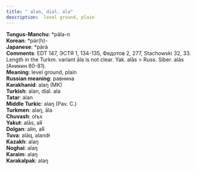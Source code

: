 ```yaml
---
title: " alan, dial. ala"
description:  level ground, plain
---
```


<strong>Tungus-Manchu</strong>:  *pāla-n<br>
<strong>Korean</strong>:  *pǝ́r(h)-<br>
<strong>Japanese</strong>:  *pàrà<br>
<strong>Comments</strong>:  EDT 147, ЭСТЯ 1, 134-135, Федотов 2, 277, Stachowski 32, 33. Length in the Turkm. variant āla is not clear. Yak. alās > Russ. Siber. alás (Аникин 80-81).<br>
<strong>Meaning</strong>:  level ground, plain<br>
<strong>Russian meaning</strong>:  равнина<br>
<strong>Karakhanid</strong>:  alaŋ (MK)<br>
<strong>Turkish</strong>:  alan, dial. ala<br>
<strong>Tatar</strong>:  alan<br>
<strong>Middle Turkic</strong>:  alaŋ (Pav. C.)<br>
<strong>Turkmen</strong>:  alaŋ, āla<br>
<strong>Chuvash</strong>:  olъx<br>
<strong>Yakut</strong>:  alās, alɨ̄<br>
<strong>Dolgan</strong>:  alɨn, alɨ̄<br>
<strong>Tuva</strong>:  alāq, alandɨ<br>
<strong>Kazakh</strong>:  alaŋ<br>
<strong>Noghai</strong>:  alaŋ<br>
<strong>Karaim</strong>:  alaŋ<br>
<strong>Karakalpak</strong>:  alaŋ<br>


